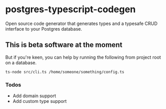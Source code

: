 # postgres-typescript-codegen

Open source code generator that generates types and a typesafe CRUD interface to your Postgres database.

## This is beta software at the moment

But if you're keen, you can help by running the following from project root on a database. 

`ts-node src/cli.ts /home/someone/something/config.ts`

### Todos

* Add domain support
* Add custom type support
